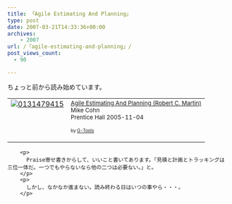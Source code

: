 ```yaml
---
title: 「Agile Estimating And Planning」
type: post
date: 2007-03-21T14:33:36+00:00
archives:
    - 2007
url: /「agile-estimating-and-planning」/
post_views_count:
  - 90

---
```

ちょっと前から読み始めています。

<table cellpadding="5" border="0">
  <tr>
    <td valign="top">
      <a href="http://www.amazon.co.jp/exec/obidos/ASIN/0131479415/konnokiyotaka-22/ref=nosim/" target="_blank"><img alt="0131479415" src="https://i1.wp.com/ec1.images-amazon.com/images/P/0131479415.01._SCMZZZZZZZ_.jpg" border="0" data-recalc-dims="1" /></a>
    </td>
    <td valign="top">
      <font size="-1"><a href="http://www.amazon.co.jp/exec/obidos/ASIN/0131479415/konnokiyotaka-22/ref=nosim/" target="_blank">Agile Estimating And Planning (Robert C. Martin)</a><br />Mike Cohn <br />Prentice Hall 2005-11-04</p>
      <p>
        </font><font size="-2">by <a href="http://www.goodpic.com/mt/aws/index.html">G-Tools</a></font></td> </tr> </tbody> </table> 
        
        <p>
          Praise寄せ書きからして、いいこと書いてあります。「見積と計画とトラッキングは三位一体だ。一つでもやらないなら他の二つは必要ない。」と。
        </p>
        <p>
          しかし、なかなか進まない。読み終わる日はいつの事やら・・・。
        </p>